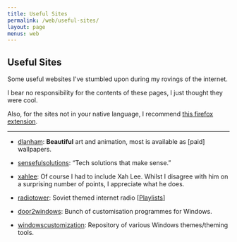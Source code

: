 ```yaml
---
title: Useful Sites
permalink: /web/useful-sites/
layout: page
menus: web
---
```

## Useful Sites

Some useful websites I've stumbled upon during my rovings of the internet.

I bear no responsibility for the contents of these pages, I just thought they were cool.

Also, for the sites not in your native language, I recommend [this firefox extension](https://addons.mozilla.org/en-GB/firefox/addon/traduzir-paginas-web/).

---

- [dlanham](https://dlanham.com/): **Beautiful** art and animation, most is available as [paid] wallpapers.
- [sensefulsolutions](http://www.sensefulsolutions.com/): “Tech solutions that make sense.”
- [xahlee](http://xahlee.info/): Of course I had to include Xah Lee. Whilst I disagree with him on a surprising number of points, I appreciate what he does.
- [radiotower](http://radiotower.su/): Soviet themed internet radio [[Playlists](http://listen.radiotower.su:8000/)]
- [door2windows](http://www.door2windows.com/): Bunch of customisation programmes for Windows.

- [windowscustomization](https://windowscustomization.com/): Repository of various Windows themes/theming tools.

